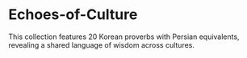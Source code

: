 # Echoes-of-Culture
This collection features 20 Korean proverbs with Persian equivalents, revealing a shared language of wisdom across cultures.
